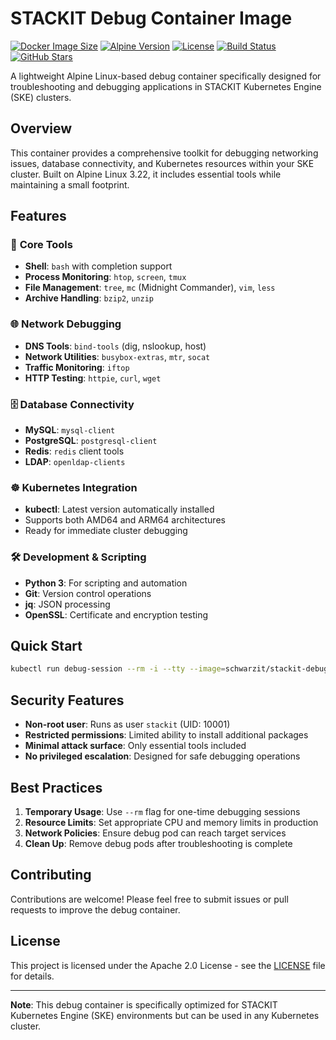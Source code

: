 # STACKIT Debug Container Image

[![Docker Image Size](https://img.shields.io/docker/image-size/stackitcloud/stackit-debug-container?logo=docker)](https://hub.docker.com/r/stackitcloud/stackit-debug-container)
[![Alpine Version](https://img.shields.io/badge/Alpine-3.22-0D597F?logo=alpinelinux)](https://alpinelinux.org/)
[![License](https://img.shields.io/github/license/stackitcloud/stackit-debug-container)](https://github.com/stackitcloud/stackit-debug-container/blob/main/LICENSE)
[![Build Status](https://img.shields.io/github/actions/workflow/status/stackitcloud/stackit-debug-container/build.yml?logo=github-actions)](https://github.com/stackitcloud/stackit-debug-container/actions)
[![GitHub Stars](https://img.shields.io/github/stars/stackitcloud/stackit-debug-container?logo=github)](https://github.com/stackitcloud/stackit-debug-container/stargazers)

A lightweight Alpine Linux-based debug container specifically designed for troubleshooting and debugging applications in STACKIT Kubernetes Engine (SKE) clusters.

## Overview

This container provides a comprehensive toolkit for debugging networking issues, database connectivity, and Kubernetes resources within your SKE cluster. Built on Alpine Linux 3.22, it includes essential tools while maintaining a small footprint.

## Features

### 🔧 **Core Tools**
- **Shell**: `bash` with completion support
- **Process Monitoring**: `htop`, `screen`, `tmux`
- **File Management**: `tree`, `mc` (Midnight Commander), `vim`, `less`
- **Archive Handling**: `bzip2`, `unzip`

### 🌐 **Network Debugging**
- **DNS Tools**: `bind-tools` (dig, nslookup, host)
- **Network Utilities**: `busybox-extras`, `mtr`, `socat`
- **Traffic Monitoring**: `iftop`
- **HTTP Testing**: `httpie`, `curl`, `wget`

### 🗄️ **Database Connectivity**
- **MySQL**: `mysql-client`
- **PostgreSQL**: `postgresql-client`
- **Redis**: `redis` client tools
- **LDAP**: `openldap-clients`

### ☸️ **Kubernetes Integration**
- **kubectl**: Latest version automatically installed
- Supports both AMD64 and ARM64 architectures
- Ready for immediate cluster debugging

### 🛠️ **Development & Scripting**
- **Python 3**: For scripting and automation
- **Git**: Version control operations
- **jq**: JSON processing
- **OpenSSL**: Certificate and encryption testing

## Quick Start

```bash
kubectl run debug-session --rm -i --tty --image=schwarzit/stackit-debug-container:latest
```

## Security Features

- **Non-root user**: Runs as user `stackit` (UID: 10001)
- **Restricted permissions**: Limited ability to install additional packages
- **Minimal attack surface**: Only essential tools included
- **No privileged escalation**: Designed for safe debugging operations

## Best Practices

1. **Temporary Usage**: Use `--rm` flag for one-time debugging sessions
2. **Resource Limits**: Set appropriate CPU and memory limits in production
3. **Network Policies**: Ensure debug pod can reach target services
4. **Clean Up**: Remove debug pods after troubleshooting is complete

## Contributing

Contributions are welcome! Please feel free to submit issues or pull requests to improve the debug container.

## License

This project is licensed under the Apache 2.0 License - see the [LICENSE](https://github.com/stackitcloud/stackit-debug-container/blob/main/LICENSE) file for details.

---

**Note**: This debug container is specifically optimized for STACKIT Kubernetes Engine (SKE) environments but can be used in any Kubernetes cluster.